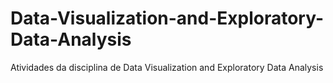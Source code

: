 # Data-Visualization-and-Exploratory-Data-Analysis
Atividades da disciplina de Data Visualization and Exploratory Data Analysis
